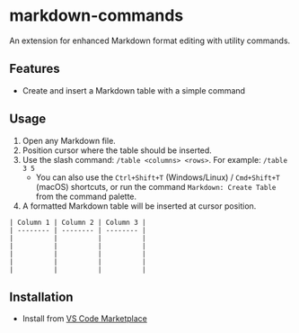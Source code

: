 # markdown-commands

An extension for enhanced Markdown format editing with utility commands.

## Features

- Create and insert a Markdown table with a simple command

## Usage

1. Open any Markdown file.
2. Position cursor where the table should be inserted.
3. Use the slash command: `/table <columns> <rows>`. For example: `/table 3 5`
     - You can also use the `Ctrl+Shift+T` (Windows/Linux) / `Cmd+Shift+T` (macOS) shortcuts, or run the command `Markdown: Create Table` from the command palette.
4. A formatted Markdown table will be inserted at cursor position.

```
| Column 1 | Column 2 | Column 3 | 
| -------- | -------- | -------- | 
|          |          |          | 
|          |          |          | 
|          |          |          |
|          |          |          | 
|          |          |          | 
```

## Installation

- Install from [VS Code Marketplace](https://marketplace.visualstudio.com/items?itemName=jurajstefanic.md-commands)
